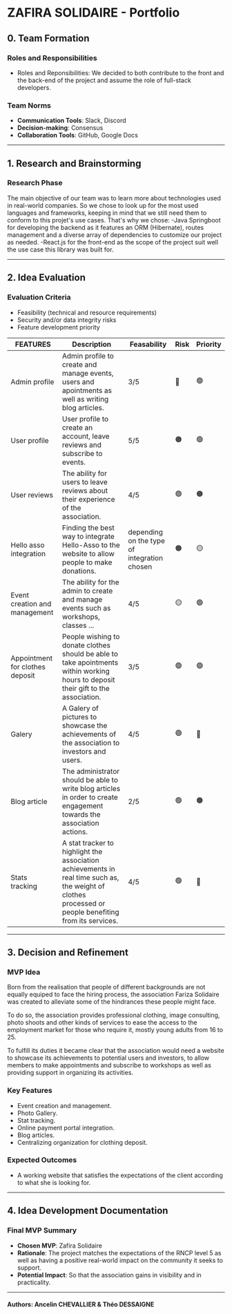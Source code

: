 # ZAFIRA SOLIDAIRE - Portfolio

## 0. Team Formation

### Roles and Responsibilities

- Roles and Reponsibilities:
    We decided to both contribute to the front and the back-end of the project and assume the role of full-stack developers.

### Team Norms

- **Communication Tools**: Slack, Discord
- **Decision-making**: Consensus
- **Collaboration Tools**: GitHub, Google Docs

---

## 1. Research and Brainstorming

### Research Phase

The main objective of our team was to learn more about technologies used in real-world companies. So we chose to look up for the most used languages and frameworks, keeping in mind that we still need them to conform to this projet's use cases. That's why we chose:
    -Java Springboot for developing the backend as it features an ORM (Hibernate), routes management and a diverse array of dependencies to customize our project as needed.
    -React.js for the front-end as the scope of the project suit well the use case this library was built for.

---

## 2. Idea Evaluation

### Evaluation Criteria

- Feasibility (technical and resource requirements)
- Security and/or data integrity risks
- Feature development priority

| FEATURES                         | Description | Feasability | Risk      | Priority
|---------------------------------|-------------|-------------|-----------|-------------|
| Admin profile                   | Admin profile to create and manage events, users and apointments as well as writing blog articles. | 3/5 | :red_circle: | :green_circle:         |
| User profile                    | User profile to create an account, leave reviews and subscribe to events. | 5/5 | :orange_circle: | :green_circle:         |
| User reviews                    | The ability for users to leave reviews about their experience of the association. | 4/5 | :green_circle: | :orange_circle:        |
| Hello asso integration          | Finding the best way to integrate Hello-Asso to the website to allow people to make donations. | depending on the type of integration chosen | :orange_circle: | :yellow_circle: |
| Event creation and management   | The ability for the admin to create and manage events such as workshops, classes ... | 4/5 | :yellow_circle: | :green_circle: |
| Appointment for clothes deposit | People wishing to donate clothes should be able to take apointments within working hours to deposit their gift to the association. | 3/5 | :green_circle: | :green_circle: |
| Galery                          | A Galery of pictures to showcase the achievements of the association to investors and users. | 4/5         | :green_circle: | :red_circle: |
| Blog article                    | The administrator should be able to write blog articles in order to create engagement towards the association actions. | 2/5 | :green_circle: | :orange_circle: |
| Stats tracking                  | A stat tracker to highlight the association achievements in real time such as, the weight of clothes processed or people benefiting from its services. | 4/5 | :green_circle: | :red_circle: |

---

## 3. Decision and Refinement

### MVP Idea

Born from the realisation that people of different backgrounds are not equally equiped to face the hiring process, the association Fariza Solidaire was created to alleviate some of the hindrances these people might face.

To do so, the association provides professional clothing, image consulting, photo shoots and other kinds of services to ease the access to the employment market for those who require it, mostly young adults from 16 to 25.

To fulfill its duties it became clear that the association would need a website to showcase its achievements to potential users and investors, to allow members to make appointments and subscribe to workshops as well as providing support in organizing its activities.

### Key Features

- Event creation and management.
- Photo Gallery.
- Stat tracking.
- Online payment portal integration.
- Blog articles.
- Centralizing organization for clothing deposit.

### Expected Outcomes

- A working website that satisfies the expectations of the client according to what she is looking for.

---

## 4. Idea Development Documentation

### Final MVP Summary

- **Chosen MVP**: Zafira Solidaire
- **Rationale**: The project matches the expectations of the RNCP level 5 as well as having a positive real-world impact on the community it seeks to support.
- **Potential Impact**: So that the association gains in visibility and in practicality.

---

#### Authors: Ancelin CHEVALLIER & Théo DESSAIGNE
